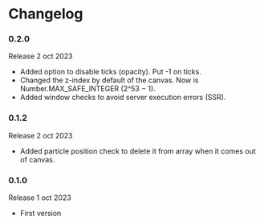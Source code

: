 # Changelog

### 0.2.0

Release 2 oct 2023

  * Added option to disable ticks (opacity). Put -1 on ticks.
  * Changed the z-index by default of the canvas. Now is  Number.MAX_SAFE_INTEGER (2^53 − 1).
  * Added window checks to avoid server execution errors (SSR).

### 0.1.2

Release 2 oct 2023

  * Added particle position check to delete it from array when it comes out of canvas.

### 0.1.0

Release 1 oct 2023

  * First version